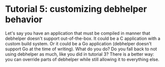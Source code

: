 # Tutorial 5: customizing debhelper behavior

Let's say you have an application that must be compiled in manner that debhelper doesn't support out-of-the-box. It could be a C application with a custom build system. Or it could be a Go application (debhelper doesn't support Go at the time of writing). What do you do? Do you fall back to not using debhelper as much, like you did in tutorial 3? There is a better way: you can override parts of debhelper while still allowing it to everything else.

